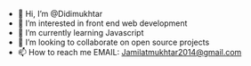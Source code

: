 - 👋 Hi, I’m @Didimukhtar
- 👀 I’m interested in front end web development
- 🌱 I’m currently learning Javascript
- 💞️ I’m looking to collaborate on open source projects
- 📫 How to reach me EMAIL: Jamilatmukhtar2014@gmail.com

<!---
Didimukhtar/Didimukhtar is a ✨ special ✨ repository because its `README.md` (this file) appears on your GitHub profile.
You can click the Preview link to take a look at your changes.
--->
